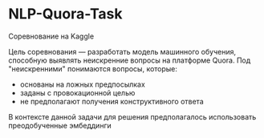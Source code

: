 # NLP-Quora-Task
Соревнование на Kaggle

Цель соревнования — разработать модель машинного обучения, способную выявлять неискренние вопросы на платформе Quora. Под "неискренними" понимаются вопросы, которые:
- основаны на ложных предпосылках
- заданы с провокационной целью
- не предполагают получения конструктивного ответа

В контексте данной задачи для решения предполагалось использовать преодобученные эмбеддинги
